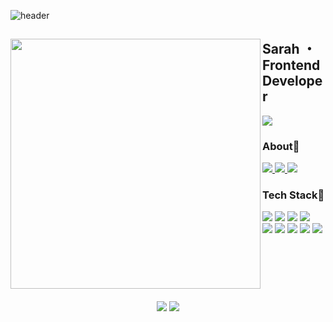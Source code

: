 ![header](https://capsule-render.vercel.app/api?type=waving&color=auto&height=250&section=header&text=Hello,%20I'm%20Sarah👻&fontSize=70&animation=fadeIn&fontAlignY=35&desc=👉%20Frontend%20Devleoper&descAlignY=55&descAlign=70)

<div align="center">
  <img width="400" align="left" src="https://user-images.githubusercontent.com/77434535/154830710-e2b64419-c920-4b1f-9240-36c0d69bb004.gif"/> 
  <div align="left">
    <h2>Sarah ・ Frontend Developer</h2>
    <a href="https://github.com/xxell-8"><img src="https://hits.seeyoufarm.com/api/count/incr/badge.svg?url=https%3A%2F%2Fgithub.com%2FXxell-8&count_bg=%23000000&title_bg=%23000000&icon=github.svg&icon_color=%23E7E7E7&title=GitHub&edge_flat=false)"/></a>
    <h3>About👀</h3>
    <p>
      <a href="https://ccell.notion.site/d1f96d50ee4d4bbabd47bdca15334070" target="_blank">
        <img src="https://img.shields.io/badge/Portfolio-FFFFFF?style=flat&logo=Notion&logoColor=black"/>
      </a>
      <a href="https://velog.io/@xxell-8" target="_blank">
        <img src="https://img.shields.io/badge/velog-34E0A1?style=flat&logo=Vimeo&logoColor=white"/>
      </a>
      <a href="mailto:cell8pepper@gmail.com">
        <img src="https://img.shields.io/badge/Gmail-EA4335?style=flat&logo=Gmail&logoColor=white&mailto:6513032@gmail.com"/>
      </a>
    </p>
    <h3>Tech Stack🚀</h3>
    <p>
      <img src="https://img.shields.io/badge/JavaScript-F7DF1E?style=flat&logo=JavaScript&logoColor=black"/> 
      <img src="https://img.shields.io/badge/Vue.js-4FC08D?style=flat&logo=Vue-dot-js&logoColor=white"/>
      <img src="https://img.shields.io/badge/HTML5-E34F26?style=flat&logo=HTML5&logoColor=white"/> 
      <img src="https://img.shields.io/badge/CSS3-1572B6?style=flat&logo=CSS3&logoColor=white"/> 
      <br>
      <img src="https://img.shields.io/badge/Python-3776AB?style=flat&logo=Python&logoColor=white"/> 
      <img src="https://img.shields.io/badge/Java-007396?style=flat&logo=Java&logoColor=white"/>
      <img src="https://img.shields.io/badge/Django-092E20?style=flat&logo=Django&logoColor=white"/>
      <img src="https://img.shields.io/badge/Git-F05032?style=flat&logo=Git&logoColor=white"/>
      <img src="https://img.shields.io/badge/Jira-0052CC?style=flat&logo=JiraSoftware&logoColor=white"/>
    </p>
  </div>
  <br clear="left">
  <br>
  <div align="center">
    <img align="center" src="https://github-readme-stats.vercel.app/api/top-langs/?username=xxell-8&theme=dracula&layout=compact&langs_count=8"/>
    <img align="center" src="https://github-readme-stats.vercel.app/api?username=Xxell-8&count_private=true&show_icons=true&theme=dracula" />
  </div>
</div>
